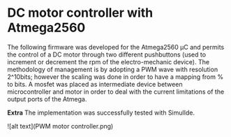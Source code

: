 # DC motor controller with Atmega2560

The following firmware was developed for the Atmega2560 µC and permits the control of a DC motor through two different pushbuttons (used to increment or decrement the rpm of the electro-mechanic device).
The methodology of management is by adopting a PWM wave with resolution 2^10bits; however the scaling was done in order to have a mapping
from % to bits.
A mosfet was placed as intermediate device between microcontroller and motor in order to deal with the current limitations of the output ports of the Atmega.

**Extra**
The implementation was successfully tested with SimulIde.

![alt text](PWM motor controller.png)

